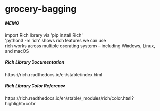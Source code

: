 # grocery-bagging

<h5>MEMO</h5>
import Rich library via 'pip install Rich'<br/>
'python3 -m rich' shows rich features we can use<br/>
rich works across multiple operating systems – including Windows, Linux, and macOS

<h5>Rich Library Documentation</h5>
https://rich.readthedocs.io/en/stable/index.html
<h5>Rich Library Color Reference</h5> 
https://rich.readthedocs.io/en/stable/_modules/rich/color.html?highlight=color

